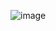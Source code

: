 ![image](https://github.com/yl-me/Notes-of-computer-graphics/blob/master/LearnOpenGL/2Lighting/2.5Light%20casters/2Point%20Light/Point%20Light.png)